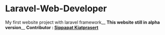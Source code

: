 # Laravel-Web-Developer
My first website project with laravel framework__
**This website still in alpha version**__
**Contributor : [Sippapat Kiatprasert](https://github.com/Gmikzx)**
